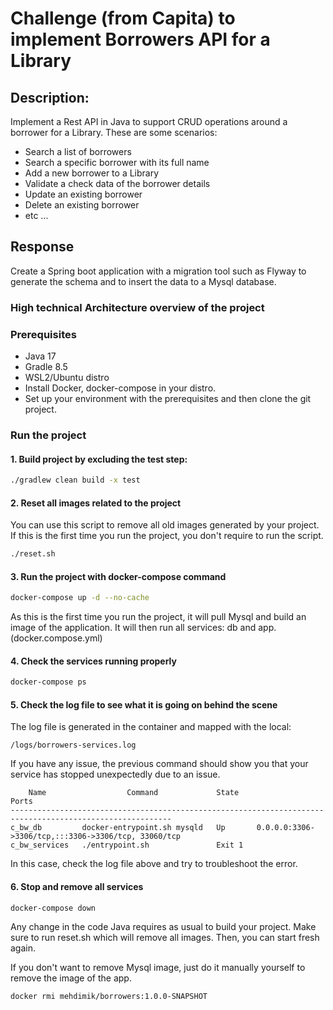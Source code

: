 
# Challenge (from Capita) to implement Borrowers API for a Library

## Description:
Implement a Rest API in Java to support CRUD operations around a borrower for a Library.
These are some scenarios:
* Search a list of borrowers
* Search a specific borrower with its full name
* Add a new borrower to a Library
* Validate a check data of the borrower details 
* Update an existing borrower
* Delete an existing borrower
* etc ...

## Response

Create a Spring boot application with a migration tool such as Flyway to generate the schema 
and to insert the data to a Mysql database.

### High technical Architecture overview of the project


### Prerequisites

* Java 17
* Gradle 8.5
* WSL2/Ubuntu distro
* Install Docker, docker-compose in your distro.
* Set up your environment with the prerequisites and then clone the git project.

### Run the project   
#### 1. Build project by excluding the test step:
```sh
./gradlew clean build -x test
```
#### 2. Reset all images related to the project
You can use this script to remove all old images generated by your project. 
If this is the first time you run the project, you don't require to run the script. 
```sh
./reset.sh
```
#### 3. Run the project with docker-compose command
```sh
docker-compose up -d --no-cache
```
As this is the first time you run the project, it will pull Mysql and build an image of the application.
It will then run all services: db and app. (docker.compose.yml)

#### 4. Check the services running properly
```sh
docker-compose ps
```
#### 5. Check the log file to see what it is going on behind the scene
The log file is generated in the container and mapped with the local:
```text
/logs/borrowers-services.log
```
If you have any issue, the previous command should show you 
that your service has stopped unexpectedly due to an issue.
```shell
    Name                  Command             State                           Ports
----------------------------------------------------------------------------------------------------------
c_bw_db         docker-entrypoint.sh mysqld   Up       0.0.0.0:3306->3306/tcp,:::3306->3306/tcp, 33060/tcp
c_bw_services   ./entrypoint.sh               Exit 1
```
In this case, check the log file above and try to troubleshoot the error.

#### 6. Stop and remove all services
```shell
docker-compose down
```
Any change in the code Java requires as usual to build your project.
Make sure to run reset.sh which will remove all images. 
Then, you can start fresh again.

If you don't want to remove Mysql image, just do it manually yourself 
to remove the image of the app.

```shell
docker rmi mehdimik/borrowers:1.0.0-SNAPSHOT
```

